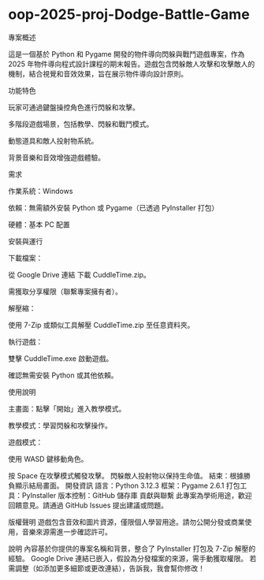 # oop-2025-proj-Dodge-Battle-Game
專案概述

這是一個基於 Python 和 Pygame 開發的物件導向閃躲與戰鬥遊戲專案，作為 2025 年物件導向程式設計課程的期末報告。遊戲包含閃躲敵人攻擊和攻擊敵人的機制，結合視覺和音效效果，旨在展示物件導向設計原則。

功能特色

玩家可通過鍵盤操控角色進行閃躲和攻擊。

多階段遊戲場景，包括教學、閃躲和戰鬥模式。

動態道具和敵人投射物系統。

背景音樂和音效增強遊戲體驗。

需求

作業系統：Windows

依賴：無需額外安裝 Python 或 Pygame（已透過 PyInstaller 打包）

硬體：基本 PC 配置

安裝與運行

下載檔案：

從 Google Drive 連結 下載 CuddleTime.zip。

需獲取分享權限（聯繫專案擁有者）。

解壓縮：

使用 7-Zip 或類似工具解壓 CuddleTime.zip 至任意資料夾。

執行遊戲：

雙擊 CuddleTime.exe 啟動遊戲。

確認無需安裝 Python 或其他依賴。

使用說明

主畫面：點擊「開始」進入教學模式。

教學模式：學習閃躲和攻擊操作。

遊戲模式：

使用 WASD 鍵移動角色。

按 Space 在攻擊模式觸發攻擊。
閃躲敵人投射物以保持生命值。
結束：根據勝負顯示結局畫面。
開發資訊
語言：Python 3.12.3
框架：Pygame 2.6.1
打包工具：PyInstaller
版本控制：GitHub 儲存庫
貢獻與聯繫
此專案為學術用途，歡迎回饋意見。請通過 GitHub Issues 提出建議或問題。

版權聲明
遊戲包含音效和圖片資源，僅限個人學習用途。請勿公開分發或商業使用，音樂來源需進一步確認許可。

說明
內容基於你提供的專案名稱和背景，整合了 PyInstaller 打包及 7-Zip 解壓的經驗。
Google Drive 連結已嵌入，假設為分發檔案的來源，需手動獲取權限。
若需調整（如添加更多細節或更改連結），告訴我，我會幫你修改！
